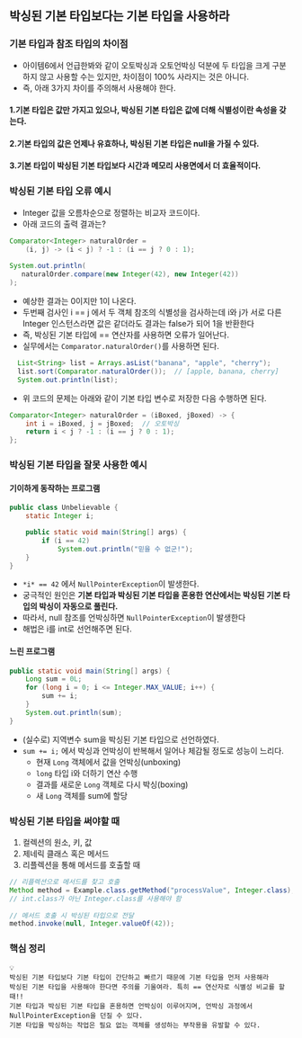## 박싱된 기본 타입보다는 기본 타입을 사용하라

### 기본 타입과 참조 타입의 차이점

- 아이템6에서 언급한봐와 같이 오토박싱과 오토언박싱 덕분에 두 타입을 크게 구분하지 않고 사용할 수는 있지만, 차이점이 100% 사라지는 것은 아니다.
- 즉, 아래 3가지 차이를 주의해서 사용해야 한다.

#### 1.기본 타입은 값만 가지고 있으나, 박싱된 기본 타입은 값에 더해 식별성이란 속성을 갖는다.

#### 2.기본 타입의 값은 언제나 유효하나, 박싱된 기본 타입은 null을 가질 수 있다.

#### 3.기본 타입이 박싱된 기본 타입보다 시간과 메모리 사용면에서 더 효율적이다.

### 박싱된 기본 타입 오류 예시

- Integer 값을 오름차순으로 정렬하는 비교자 코드이다.
- 아래 코드의 출력 결과는?

```java
Comparator<Integer> naturalOrder = 
    (i, j) -> (i < j) ? -1 : (i == j ? 0 : 1);
    
System.out.println(
   naturalOrder.compare(new Integer(42), new Integer(42))
);
```

- 예상한 결과는 0이지만 1이 나온다.
- 두번째 검사인 i == j 에서 두 객체 참조의 식별성을 검사하는데 i와 j가 서로 다른 Integer 인스턴스라면 값은 같더라도 결과는 false가 되어 1을 반환한다
- 즉, 박싱된 기본 타입에 == 연산자를 사용하면 오류가 일어난다.
- 실무에서는 `Comparator.naturalOrder()`를 사용하면 된다.
```java
  List<String> list = Arrays.asList("banana", "apple", "cherry");
  list.sort(Comparator.naturalOrder());  // [apple, banana, cherry]
  System.out.println(list);
```
- 위 코드의 문제는 아래와 같이 기본 타입 변수로 저장한 다음 수행하면 된다.

```java
Comparator<Integer> naturalOrder = (iBoxed, jBoxed) -> {
    int i = iBoxed, j = jBoxed;  // 오토박싱
    return i < j ? -1 : (i == j ? 0 : 1);
};
```

### 박싱된 기본 타입을 잘못 사용한 예시

#### 기이하게 동작하는 프로그램

```java
public class Unbelievable {
    static Integer i;

    public static void main(String[] args) {
        if (i == 42)
            System.out.println("믿을 수 없군!");
    }
}
```

- `*i* == 42` 에서 `NullPointerException`이 발생한다.
- 궁극적인 원인은 **기본 타입과 박싱된 기본 타입을 혼용한 연산에서는 박싱된 기본 타입의 박싱이 자동으로 풀린다.**
- 따라서, null 참조를 언박싱하면 `NullPointerException`이 발생한다
- 해법은 i를 int로 선언해주면 된다.

#### 느린 프로그램

```java
public static void main(String[] args) {
    Long sum = 0L;
    for (long i = 0; i <= Integer.MAX_VALUE; i++) {
        sum += i;
    }
    System.out.println(sum);
}
```

- (실수로) 지역변수 sum을 박싱된 기본 타입으로 선언하였다.
- `sum += i;` 에서 박싱과 언박싱이 반복해서 일어나 체감될 정도로 성능이 느리다.
    - 현재 `Long` 객체에서 값을 언박싱(unboxing)
    - `long` 타입 i와 더하기 연산 수행
    - 결과를 새로운 `Long` 객체로 다시 박싱(boxing)
    - 새 `Long` 객체를 sum에 할당

### 박싱된 기본 타입을 써야할 때

1. 컬렉션의 원소, 키, 값
2. 제네릭 클래스 혹은 메서드
3. 리플렉션을 통해 메서드를 호출할 때

```java
// 리플렉션으로 메서드를 찾고 호출
Method method = Example.class.getMethod("processValue", Integer.class);
// int.class가 아닌 Integer.class를 사용해야 함
        
// 메서드 호출 시 박싱된 타입으로 전달
method.invoke(null, Integer.valueOf(42));
```

### 핵심 정리

```
💡
박싱된 기본 타입보다 기본 타입이 간단하고 빠르기 때문에 기본 타입을 먼저 사용해라
박싱된 기본 타입을 사용해야 한다면 주의를 기울여라. 특히 == 연산자로 식별성 비교를 할때!!
기본 타입과 박싱된 기본 타입을 혼용하면 언박싱이 이루어지며, 언박싱 과정에서 NullPointerException을 던질 수 있다.
기본 타입을 박싱하는 작업은 필요 없는 객체를 생성하는 부작용을 유발할 수 있다.
```
